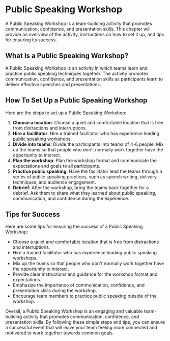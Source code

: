 Public Speaking Workshop
===========================================================

A Public Speaking Workshop is a team-building activity that promotes communication, confidence, and presentation skills. This chapter will provide an overview of the activity, instructions on how to set it up, and tips for ensuring its success.

What Is a Public Speaking Workshop?
-----------------------------------

A Public Speaking Workshop is an activity in which teams learn and practice public speaking techniques together. The activity promotes communication, confidence, and presentation skills as participants learn to deliver effective speeches and presentations.

How To Set Up a Public Speaking Workshop
----------------------------------------

Here are the steps to set up a Public Speaking Workshop:

1. **Choose a location**: Choose a quiet and comfortable location that is free from distractions and interruptions.
2. **Hire a facilitator**: Hire a trained facilitator who has experience leading public speaking workshops.
3. **Divide into teams**: Divide the participants into teams of 4-6 people. Mix up the teams so that people who don't normally work together have the opportunity to interact.
4. **Plan the workshop**: Plan the workshop format and communicate the expectations and goals to all participants.
5. **Practice public speaking**: Have the facilitator lead the teams through a series of public speaking practices, such as speech writing, delivery techniques, and audience engagement.
6. **Debrief**: After the workshop, bring the teams back together for a debrief. Ask them to share what they learned about public speaking, communication, and confidence during the experience.

Tips for Success
----------------

Here are some tips for ensuring the success of a Public Speaking Workshop:

* Choose a quiet and comfortable location that is free from distractions and interruptions.
* Hire a trained facilitator who has experience leading public speaking workshops.
* Mix up the teams so that people who don't normally work together have the opportunity to interact.
* Provide clear instructions and guidance for the workshop format and expectations.
* Emphasize the importance of communication, confidence, and presentation skills during the workshop.
* Encourage team members to practice public speaking outside of the workshop.

Overall, a Public Speaking Workshop is an engaging and valuable team-building activity that promotes communication, confidence, and presentation skills. By following these simple steps and tips, you can ensure a successful event that will leave your team feeling more connected and motivated to work together towards common goals.
